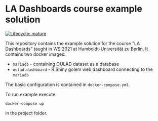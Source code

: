 # LA Dashboards course example solution
[![Lifecycle: mature](https://img.shields.io/badge/lifecycle-mature-green.svg)](https://www.tidyverse.org/lifecycle/#mature)

This repository contains the example solution for the course "LA Dashboards" taught in WS 2021 at Humboldt-Universität zu Berlin. It contains two docker images:
* `mariadb` - containing OULAD dataset as a database
* `oulad.dashboard` - R Shiny golem web dashboard connecting to the `mariadb`

The basic configuration is contained in `docker-compose.yml`. 

To run example execute:
``` {bash}
docker-compose up
```
in the project folder.